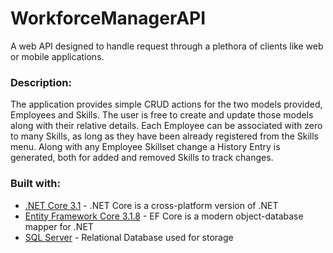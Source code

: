 # WorkforceManagerAPI

 A web API designed to handle request through a plethora of clients like web or mobile applications.


### Description:
The application provides simple CRUD actions for the two models provided, Employees and Skills. 
The user is free to create and update those models along with their relative details. 
Each Employee can be associated with zero to many Skills, as long as they have been already registered from the Skills menu.
Along with any Employee Skillset change a History Entry is generated, both for added and removed Skills to track changes.

### Built with:
* [.NET Core 3.1](https://github.com/dotnet/core) - .NET Core is a cross-platform version of .NET
* [Entity Framework Core 3.1.8](https://github.com/dotnet/efcore) - EF Core is a modern object-database mapper for .NET
* [SQL Server](https://www.microsoft.com/en-us/sql-server/sql-server-2019) - Relational Database used for storage
